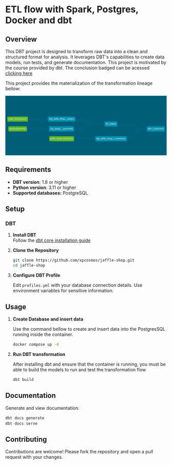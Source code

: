 # ETL flow with Spark, Postgres, Docker and dbt

## Overview

This DBT project is designed to transform raw data into a clean and structured format for analysis. It leverages DBT's capabilities to create data models, run tests, and generate documentation. This project is motivated by the course provided by dbt. The conclusion badged can be acessed [clicking here](https://api.accredible.com/v1/auth/invite?code=ca670980af5f4d0e59f1&credential_id=512ed5f1-176e-489b-ba28-6c41001e8e45&url=https%3A%2F%2Fcredentials.getdbt.com%2F512ed5f1-176e-489b-ba28-6c41001e8e45&ident=639e5f9b-990e-4d90-94a4-dfec9ed7555b/)

This project provides the materialization of the transformation lineage bellow:

![lineage](src/lineage.png)

## Requirements

- **DBT version**: 1.8 or higher
- **Python version**: 3.11 or higher
- **Supported databases:** PostgreSQL

## Setup

### DBT

1. **Install DBT**  
   Follow the [dbt core installation guide](https://docs.getdbt.com/docs/core/installation-overview)

2. **Clone the Repository**  

    ```bash
    git clone https://github.com/xpcosmos/jaffle-shop.git
    cd jaffle-shop
    ```

3. **Configure DBT Profile**

    Edit `profiles.yml` with your database connection details. Use environment variables for sensitive information.

## Usage

1. **Create Database and insert data**

    Use the command bellow to create and insert data into the PostgresSQL running inside the container.

    ```bash
    docker compose up -d
    ```

2. **Run DBT transformation**

    After installing dbt and ensure that the container is running, you must be able to build the models to run and test the transformation flow

    ```bash
    dbt build
    ```

## Documentation

Generate and view documentation:

```bash
dbt docs generate
dbt docs serve
```

## Contributing

Contributions are welcome! Please fork the repository and open a pull request with your changes.
